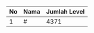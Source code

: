 | No | Nama            | Jumlah Level |
|----|-----------------|--------------|
| 1  | #    |    4371        |
